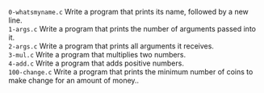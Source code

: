 `0-whatsmyname.c` Write a program that prints its name, followed by a new line.\
`1-args.c` Write a program that prints the number of arguments passed into it.\
`2-args.c` Write a program that prints all arguments it receives.\
`3-mul.c` Write a program that multiplies two numbers.\
`4-add.c` Write a program that adds positive numbers.\
`100-change.c` Write a program that prints the minimum number of coins to make change for an amount of money..

